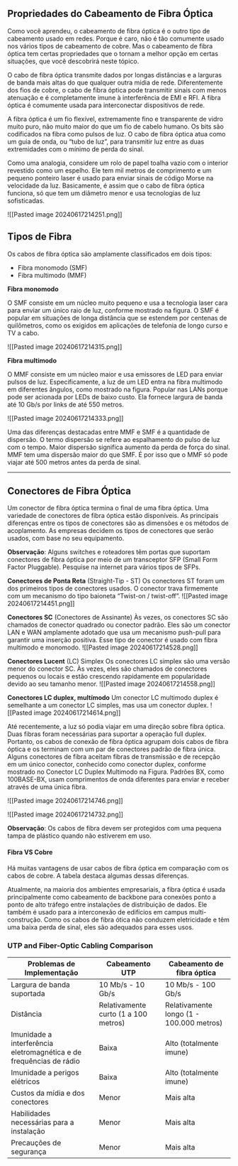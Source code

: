 ## Propriedades do Cabeamento de Fibra Óptica

Como você aprendeu, o cabeamento de fibra óptica é o outro tipo de cabeamento usado em redes. Porque é caro, não é tão comumente usado nos vários tipos de cabeamento de cobre. Mas o cabeamento de fibra óptica tem certas propriedades que o tornam a melhor opção em certas situações, que você descobrirá neste tópico.

O cabo de fibra óptica transmite dados por longas distâncias e a larguras de banda mais altas do que qualquer outra mídia de rede. Diferentemente dos fios de cobre, o cabo de fibra óptica pode transmitir sinais com menos atenuação e é completamente imune à interferência de EMI e RFI. A fibra óptica é comumente usada para interconectar dispositivos de rede.

A fibra óptica é um fio flexível, extremamente fino e transparente de vidro muito puro, não muito maior do que um fio de cabelo humano. Os bits são codificados na fibra como pulsos de luz. O cabo de fibra óptica atua como um guia de onda, ou “tubo de luz”, para transmitir luz entre as duas extremidades com o mínimo de perda do sinal.

Como uma analogia, considere um rolo de papel toalha vazio com o interior revestido como um espelho. Ele tem mil metros de comprimento e um pequeno ponteiro laser é usado para enviar sinais de código Morse na velocidade da luz. Basicamente, é assim que o cabo de fibra óptica funciona, só que tem um diâmetro menor e usa tecnologias de luz sofisticadas.

![[Pasted image 20240617214251.png]]

## Tipos de Fibra

Os cabos de fibra óptica são amplamente classificados em dois tipos:

- Fibra monomodo (SMF)
- Fibra multimodo (MMF)

**Fibra monomodo**

O SMF consiste em um núcleo muito pequeno e usa a tecnologia laser cara para enviar um único raio de luz, conforme mostrado na figura. O SMF é popular em situações de longa distância que se estendem por centenas de quilômetros, como os exigidos em aplicações de telefonia de longo curso e TV a cabo.

![[Pasted image 20240617214315.png]]


**Fibra multimodo**

O MMF consiste em um núcleo maior e usa emissores de LED para enviar pulsos de luz. Especificamente, a luz de um LED entra na fibra multimodo em diferentes ângulos, como mostrado na figura. Popular nas LANs porque pode ser acionada por LEDs de baixo custo. Ela fornece largura de banda até 10 Gb/s por links de até 550 metros.

![[Pasted image 20240617214333.png]]

Uma das diferenças destacadas entre MMF e SMF é a quantidade de dispersão. O termo dispersão se refere ao espalhamento do pulso de luz com o tempo. Maior dispersão significa aumento da perda de força do sinal. MMF tem uma dispersão maior do que SMF. É por isso que o MMF só pode viajar até 500 metros antes da perda de sinal.

----

## Conectores de Fibra Óptica

Um conector de fibra óptica termina o final de uma fibra óptica. Uma variedade de conectores de fibra óptica estão disponíveis. As principais diferenças entre os tipos de conectores são as dimensões e os métodos de acoplamento. As empresas decidem os tipos de conectores que serão usados, com base no seu equipamento.

**Observação**: Alguns switches e roteadores têm portas que suportam conectores de fibra óptica por meio de um transceptor SFP (Small Form Factor Pluggable). Pesquise na internet para vários tipos de SFPs.



**Conectores de Ponta Reta** (Straight-Tip - ST)
Os conectores ST foram um dos primeiros tipos de conectores usados. O conector trava firmemente com um mecanismo do tipo baioneta “Twist-on / twist-off”.
![[Pasted image 20240617214451.png]]




**Conectores SC** (Conectores de Assinante)
Às vezes, os conectores SC são chamados de conector quadrado ou conector padrão. Eles são um conector LAN e WAN amplamente adotado que usa um mecanismo push-pull para garantir uma inserção positiva. Esse tipo de conector é usado com fibra multimodo e monomodo.
![[Pasted image 20240617214528.png]]




**Conectores Lucent** (LC) Simplex
Os conectores LC simplex são uma versão menor do conector SC. Às vezes, eles são chamados de conectores pequenos ou locais e estão crescendo rapidamente em popularidade devido ao seu tamanho menor.
![[Pasted image 20240617214558.png]]



**Conectores LC duplex, multímodo**
Um conector LC multimodo duplex é semelhante a um conector LC simples, mas usa um conector duplex.
![[Pasted image 20240617214614.png]]

Até recentemente, a luz só podia viajar em uma direção sobre fibra óptica. Duas fibras foram necessárias para suportar a operação full duplex. Portanto, os cabos de conexão de fibra óptica agrupam dois cabos de fibra óptica e os terminam com um par de conectores padrão de fibra única. Alguns conectores de fibra aceitam fibras de transmissão e de recepção em um único conector, conhecido como conector duplex, conforme mostrado no Conector LC Duplex Multimodo na Figura. Padrões BX, como 100BASE-BX, usam comprimentos de onda diferentes para enviar e receber através de uma única fibra.

![[Pasted image 20240617214746.png]]

![[Pasted image 20240617214732.png]]

**Observação**: Os cabos de fibra devem ser protegidos com uma pequena tampa de plástico quando não estiverem em uso.




#### Fibra VS Cobre

Há muitas vantagens de usar cabos de fibra óptica em comparação com os cabos de cobre. A tabela destaca algumas dessas diferenças.

Atualmente, na maioria dos ambientes empresariais, a fibra óptica é usada principalmente como cabeamento de backbone para conexões ponto a ponto de alto tráfego entre instalações de distribuição de dados. Ele também é usado para a interconexão de edifícios em campus multi-construção. Como os cabos de fibra ótica não conduzem eletricidade e têm uma baixa perda de sinal, eles são adequados para esses usos.

### UTP and Fiber-Optic Cabling Comparison

| **Problemas de Implementação**                                      | **Cabeamento UTP**                   | **Cabeamento de fibra óptica**           |
| ------------------------------------------------------------------- | ------------------------------------ | ---------------------------------------- |
| Largura de banda suportada                                          | 10 Mb/s - 10 Gb/s                    | 10 Mb/s - 100 Gb/s                       |
| Distância                                                           | Relativamente curto (1 a 100 metros) | Relativamente longo (1 - 100.000 metros) |
| Imunidade a interferência eletromagnética e de frequências de rádio | Baixa                                | Alto (totalmente imune)                  |
| Imunidade a perigos elétricos                                       | Baixa                                | Alto (totalmente imune)                  |
| Custos da mídia e dos conectores                                    | Menor                                | Mais alta                                |
| Habilidades necessárias para a instalação                           | Menor                                | Mais alta                                |
| Precauções de segurança                                             | Menor                                | Mais alta                                |